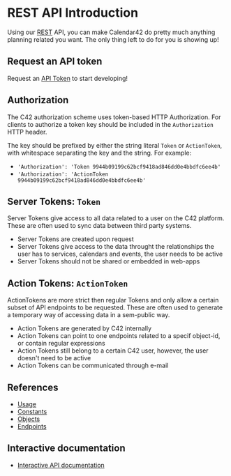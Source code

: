 # REST API Introduction

Using our [REST](http://en.wikipedia.org/wiki/Representational_state_transfer) API, you can make Calendar42 do pretty much anything planning related you want. The only thing left to do for you is showing up!

## Request an API token

Request an [API Token](/rest-api/api-tokens/) to start developing!

## Authorization

The C42 authorization scheme uses token-based HTTP Authorization. For clients to authorize a token key should be included in the `Authorization` HTTP header.

The key should be prefixed by either the string literal `Token` or `ActionToken`, with whitespace separating the key and the string. For example:

* `'Authorization': 'Token 9944b09199c62bcf9418ad846dd0e4bbdfc6ee4b'`
* `'Authorization': 'ActionToken 9944b09199c62bcf9418ad846dd0e4bbdfc6ee4b'`

## Server Tokens: `Token`

Server Tokens give access to all data related to a user on the C42 platform. These are often used to sync data between third party systems.

* Server Tokens are created upon request
* Server Tokens give access to the data throught the relationships the user has to services, calendars and events, the user needs to be active
* Server Tokens should not be shared or embedded in web-apps

## Action Tokens: `ActionToken`

ActionTokens are more strict then regular Tokens and only allow a certain subset of API endpoints to be requested. These are often used to generate a temporary way of accessing data in a sem-public way.

* Action Tokens are generated by C42 internally
* Action Tokens can point to one endpoints related to a specif object-id, or contain regular expressions
* Action Tokens still belong to a certain C42 user, however, the user doesn't need to be active
* Action Tokens can be communicated through e-mail

## References

* [Usage](/rest-api/usage/)
* [Constants](/rest-api/constants/)
* [Objects](/rest-api/objects/)
* [Endpoints](/rest-api/endpoints/)

## Interactive documentation

* [Interactive API documentation](https://calendar42.com/api)
